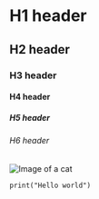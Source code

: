 # H1 header
## H2 header
### H3 header
#### H4 header
##### H5 header
###### H6 header

![Image of a cat](https://www.dierenkliniektiel.nl/app/uploads/2023/08/kat.jpg)

```
print("Hello world")
```
